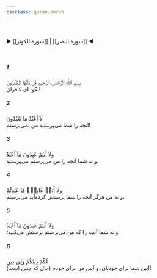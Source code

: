 ```yaml
---
cssclass: quran-surah
---
```

<br>

▶ [[سورة الكوثر]] | [[سورة النصر]] ◀

<br>

##### 1

<span class="ayah">بِسْمِ ٱللَّهِ ٱلرَّحْمَٰنِ ٱلرَّحِيمِ قُلْ يَٰٓأَيُّهَا ٱلْكَٰفِرُونَ</span>
<br><span class="ayah_translation">بگو: ای کافران!</span>

##### 2

<span class="ayah">لَآ أَعْبُدُ مَا تَعْبُدُونَ</span>
<br><span class="ayah_translation">آنچه را شما می‌پرستید من نمی‌پرستم!</span>

##### 3

<span class="ayah">وَلَآ أَنتُمْ عَٰبِدُونَ مَآ أَعْبُدُ</span>
<br><span class="ayah_translation">و نه شما آنچه را من می‌پرستم می‌پرستید،</span>

##### 4

<span class="ayah">وَلَآ أَنَا۠ عَابِدٌۭ مَّا عَبَدتُّمْ</span>
<br><span class="ayah_translation">و نه من هرگز آنچه را شما پرستش کرده‌اید می‌پرستم،</span>

##### 5

<span class="ayah">وَلَآ أَنتُمْ عَٰبِدُونَ مَآ أَعْبُدُ</span>
<br><span class="ayah_translation">و نه شما آنچه را که من می‌پرستم پرستش می‌کنید؛</span>

##### 6

<span class="ayah">لَكُمْ دِينُكُمْ وَلِىَ دِينِ</span>
<br><span class="ayah_translation">(حال که چنین است) آیین شما برای خودتان، و آیین من برای خودم!</span>

